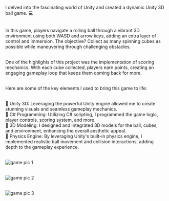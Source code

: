  I delved into the fascinating world of Unity and created a dynamic Unity 3D ball game. 💻

<br />In this game, players navigate a rolling ball through a vibrant 3D environment using both WASD and arrow keys, adding an extra layer of control and immersion. The objective? Collect as many spinning cubes as possible while maneuvering through challenging obstacles.

<br />One of the highlights of this project was the implementation of scoring mechanics. With each cube collected, players earn points, creating an engaging gameplay loop that keeps them coming back for more.

<br />Here are some of the key elements I used to bring this game to life:

<br />🔹 Unity 3D: Leveraging the powerful Unity engine allowed me to create stunning visuals and seamless gameplay mechanics.
<br />🔹 C# Programming: Utilizing C# scripting, I programmed the game logic, player controls, scoring system, and more.
<br />🔹 3D Modeling: I designed and integrated 3D models for the ball, cubes, and environment, enhancing the overall aesthetic appeal.
<br />🔹 Physics Engine: By leveraging Unity's built-in physics engine, I implemented realistic ball movement and collision interactions, adding depth to the gameplay experience.

<br />![game pic 1](https://github.com/Vinotha3683/3D-BALL-GAME/assets/121660210/84ad2ce8-747f-4642-b842-0ac197269fad)  


<br />![game pic 2](https://github.com/Vinotha3683/3D-BALL-GAME/assets/121660210/6f1826c6-979f-440c-8445-08d39577187f)


<br />![game pic 3](https://github.com/Vinotha3683/3D-BALL-GAME/assets/121660210/5d290772-0347-4d57-9a09-d1f89acea3e7)
